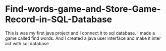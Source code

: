 # Find-words-game-and-Store-Game-Record-in-SQL-Database
This is was my first java project and I connect it to sql database. I made a game called find words. And I created a java user interface and make it inter act with sql database
